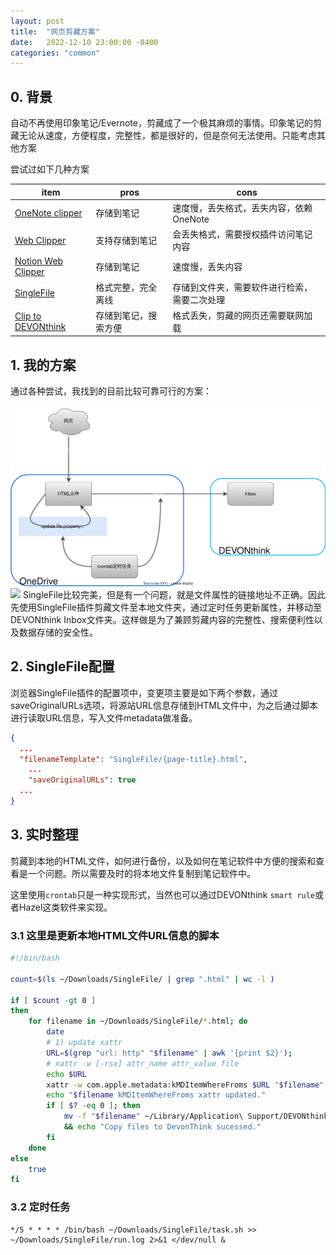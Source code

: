 ```yaml
---
layout: post
title:  "网页剪藏方案"
date:   2022-12-10 23:00:00 -0400
categories: "common"
---
```


## 0. 背景

自动不再使用印象笔记/Evernote，剪藏成了一个极其麻烦的事情。印象笔记的剪藏无论从速度，方便程度，完整性，都是很好的，但是奈何无法使用。只能考虑其他方案

尝试过如下几种方案

| item                                                                                                  | pros                 | cons                                         |
| ----------------------------------------------------------------------------------------------------- | -------------------- | -------------------------------------------- |
| [OneNote clipper](https://www.onenote.com/clipper)                                                    | 存储到笔记           | 速度慢，丢失格式，丢失内容，依赖OneNote      |
| [Web Clipper](https://chrome.google.com/webstore/detail/web-clipper/mhfbofiokmppgdliakminbgdgcmbhbac) | 支持存储到笔记       | 会丢失格式，需要授权插件访问笔记内容         |
| [Notion Web Clipper](https://www.notion.so/web-clipper)                                               | 存储到笔记           | 速度慢，丢失内容                             |
| [SingleFile](https://github.com/gildas-lormeau/SingleFile)                                            | 格式完整，完全离线   | 存储到文件夹，需要软件进行检索，需要二次处理 |
| [Clip to DEVONthink](https://www.devontechnologies.com/blog/tag:clip%20to%20devonthink)               | 存储到笔记，搜索方便 | 格式丢失，剪藏的网页还需要联网加载           |

## 1. 我的方案



通过各种尝试，我找到的目前比较可靠可行的方案：



![singlefile_clip.drawio](/assets/images/singlefile_clip.drawio.svg)
<img src="{{site.baseurl}}/assets/images/singlefile_clip.drawio.svg">
SingleFile比较完美，但是有一个问题，就是文件属性的链接地址不正确。因此先使用SingleFile插件剪藏文件至本地文件夹，通过定时任务更新属性，并移动至DEVONthink Inbox文件夹。这样做是为了兼顾剪藏内容的完整性、搜索便利性以及数据存储的安全性。

## 2. SingleFile配置

浏览器SingleFile插件的配置项中，变更项主要是如下两个参数，通过saveOriginalURLs选项，将源站URL信息存储到HTML文件中，为之后通过脚本进行读取URL信息，写入文件metadata做准备。

```json
{
  ...
  "filenameTemplate": "SingleFile/{page-title}.html",
	...
	"saveOriginalURLs": true
  ...
}
```



## 3. 实时整理

剪藏到本地的HTML文件，如何进行备份，以及如何在笔记软件中方便的搜索和查看是一个问题。所以需要及时的将本地文件复制到笔记软件中。

这里使用`crontab`只是一种实现形式，当然也可以通过DEVONthink `smart rule`或者Hazel这类软件来实现。

### 3.1 这里是更新本地HTML文件URL信息的脚本

```bash
#!/bin/bash

count=$(ls ~/Downloads/SingleFile/ | grep ".html" | wc -l )

if [ $count -gt 0 ]
then
    for filename in ~/Downloads/SingleFile/*.html; do
        date
        # 1) update xattr
        URL=$(grep "url: http" "$filename" | awk '{print $2}');
        # xattr -w [-rsx] attr_name attr_value file
        echo $URL
        xattr -w com.apple.metadata:kMDItemWhereFroms $URL "$filename"
        echo "$filename kMDItemWhereFroms xattr updated."
        if [ $? -eq 0 ]; then
            mv -f "$filename" ~/Library/Application\ Support/DEVONthink\ 3/Inbox \
            && echo "Copy files to DevonThink sucessed."
        fi
    done
else
    true
fi

```

### 3.2 定时任务

```shell
*/5 * * * * /bin/bash ~/Downloads/SingleFile/task.sh >> ~/Downloads/SingleFile/run.log 2>&1 </dev/null &
```





 
